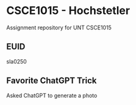 # CSCE1015 - Hochstetler
Assignment repository for UNT CSCE1015
## EUID
sla0250
## Favorite ChatGPT Trick
Asked ChatGPT to generate a photo
